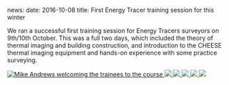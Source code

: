 news:
date: 2016-10-08
title: First Energy Tracer training session for this winter

We ran a successful first training session for Energy Tracers surveyors on
9th/10th October. This was a full two days, which included the theory of
thermal imaging and building construction, and introduction to the CHEESE
thermal imaging equipment and hands-on experience with some practice
surveying.

<div class="thumbs">
  <a href="javascript:void(0)" class="pop">
    <img src="{{'static/images/2016-10-training/training1.jpg'|thumbnail('100x100')}}"
         alt="Mike Andrews welcoming the trainees to the course">
  </a>
  <a href="javascript:void(0)" class="pop">
    <img src="{{'static/images/2016-10-training/training2.jpg'|thumbnail('100x100')}}">
  </a>
  <a href="javascript:void(0)" class="pop">
   <img src="{{'static/images/2016-10-training/training3.jpg'|thumbnail('100x100')}}">
  </a>
  <a href="javascript:void(0)" class="pop">
    <img src="{{'static/images/2016-10-training/training4.jpg'|thumbnail('100x100')}}">
  </a>
  <a href="javascript:void(0)" class="pop">
    <img src="{{'static/images/2016-10-training/training5.jpg'|thumbnail('100x100')}}">
  </a>
  <a href="javascript:void(0)" class="pop">
    <img src="{{'static/images/2016-10-training/training6.jpg'|thumbnail('100x100')}}">
  </a>
</div>
